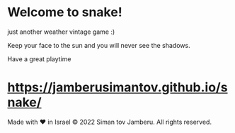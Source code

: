 # Welcome to snake!
just another weather vintage game :) 

Keep your face to the sun and you will never see the shadows.

Have a great playtime
# https://jamberusimantov.github.io/snake/

Made with ❤  in Israel © 2022 Siman tov Jamberu. All rights reserved.

